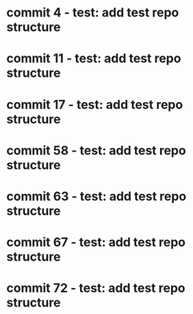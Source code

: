 # commit 4 - test: add test repo structure
# commit 11 - test: add test repo structure
# commit 17 - test: add test repo structure
# commit 58 - test: add test repo structure
# commit 63 - test: add test repo structure
# commit 67 - test: add test repo structure
# commit 72 - test: add test repo structure
